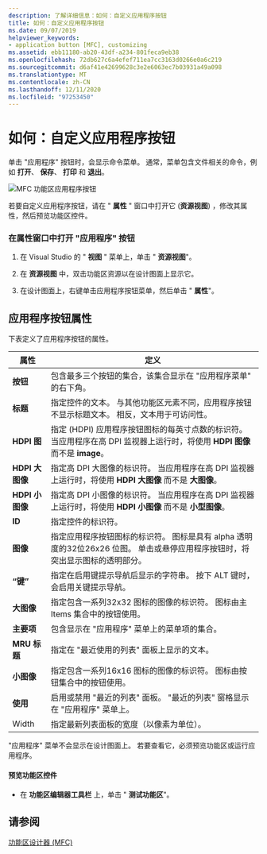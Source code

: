 ```yaml
---
description: 了解详细信息：如何：自定义应用程序按钮
title: 如何：自定义应用程序按钮
ms.date: 09/07/2019
helpviewer_keywords:
- application button [MFC], customizing
ms.assetid: ebb11180-ab20-43df-a234-801feca9eb38
ms.openlocfilehash: 72db627c6a4efef711ea7cc3163d0266e0a6c219
ms.sourcegitcommit: d6af41e42699628c3e2e6063ec7b03931a49a098
ms.translationtype: MT
ms.contentlocale: zh-CN
ms.lasthandoff: 12/11/2020
ms.locfileid: "97253450"
---
```

# <a name="how-to-customize-the-application-button"></a>如何：自定义应用程序按钮

单击 "应用程序" 按钮时，会显示命令菜单。 通常，菜单包含文件相关的命令，例如 **打开**、 **保存**、 **打印** 和 **退出**。

![MFC 功能区应用程序按钮](../mfc/media/application_button.png "MFC 功能区应用程序按钮")

若要自定义应用程序按钮，请在 " **属性** " 窗口中打开它 (**资源视图**) ，修改其属性，然后预览功能区控件。

### <a name="to-open-the-application-button-in-the-properties-window"></a>在属性窗口中打开 "应用程序" 按钮

1. 在 Visual Studio 的 " **视图** " 菜单上，单击 " **资源视图**"。

1. 在 **资源视图** 中，双击功能区资源以在设计图面上显示它。

1. 在设计图面上，右键单击应用程序按钮菜单，然后单击 " **属性**"。

## <a name="application-button-properties"></a>应用程序按钮属性

下表定义了应用程序按钮的属性。

|属性|定义|
|--------------|----------------|
|**按钮**|包含最多三个按钮的集合，该集合显示在 "应用程序菜单" 的右下角。|
|**标题**|指定控件的文本。 与其他功能区元素不同，应用程序按钮不显示标题文本。 相反，文本用于可访问性。|
|**HDPI 图**|指定 (HDPI) 应用程序按钮图标的每英寸点数的标识符。 当应用程序在高 DPI 监视器上运行时，将使用 **HDPI 图像** 而不是 **image**。|
|**HDPI 大图像**|指定高 DPI 大图像的标识符。 当应用程序在高 DPI 监视器上运行时，将使用 **HDPI 大图像** 而不是 **大图像**。|
|**HDPI 小图像**|指定高 DPI 小图像的标识符。 当应用程序在高 DPI 监视器上运行时，将使用 **HDPI 小图像** 而不是 **小型图像**。|
|**ID**|指定控件的标识符。|
|**图像**|指定应用程序按钮图标的标识符。 图标是具有 alpha 透明度的32位26x26 位图。 单击或悬停应用程序按钮时，将突出显示图标的透明部分。|
|**“键”**|指定在启用键提示导航后显示的字符串。 按下 ALT 键时，会启用关键提示导航。|
|**大图像**|指定包含一系列32x32 图标的图像的标识符。 图标由主 Items 集合中的按钮使用。|
|**主要项**|包含显示在 "应用程序" 菜单上的菜单项的集合。|
|**MRU 标题**|指定在 "最近使用的列表" 面板上显示的文本。|
|**小图像**|指定包含一系列16x16 图标的图像的标识符。 图标由按钮集合中的按钮使用。|
|**使用**|启用或禁用 "最近的列表" 面板。 "最近的列表" 窗格显示在 "应用程序" 菜单上。|
|Width |指定最新列表面板的宽度（以像素为单位）。|

"应用程序" 菜单不会显示在设计图面上。 若要查看它，必须预览功能区或运行应用程序。

#### <a name="to-preview-the-ribbon-control"></a>预览功能区控件

- 在 **功能区编辑器工具栏** 上，单击 " **测试功能区**"。

## <a name="see-also"></a>请参阅

[功能区设计器 (MFC) ](ribbon-designer-mfc.md)
